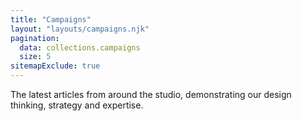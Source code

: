 ```yaml
---
title: "Campaigns"
layout: "layouts/campaigns.njk"
pagination:
  data: collections.campaigns
  size: 5
sitemapExclude: true
---
```


The latest articles from around the studio, demonstrating our design
thinking, strategy and expertise.
